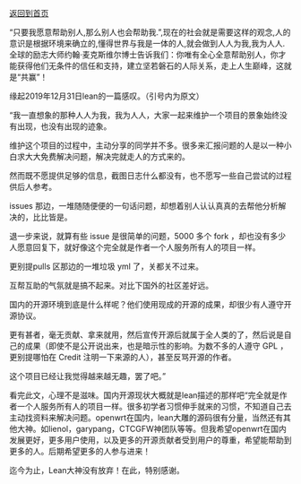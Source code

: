 [返回到首页](http://www.lede-project.com/)   

“只要我愿意帮助别人,那么别人也会帮助我.”,现在的社会就是需要这样的观念,人的意识是根据环境来确立的,懂得世界与我是一体的人,就会做到人人为我,我为人人.全球的励志大师约翰·麦克斯维尔博士告诉我们：你唯有全心全意帮助别人，你才能获得他们无条件的信任和支持，建立坚若磐石的人际关系，走上人生巅峰，这就是“共赢”！



缘起2019年12月31日lean的一篇感叹。（引号内为原文）

“我一直想象的那种人人为我，我为人人，大家一起来维护一个项目的景象始终没有出现，也没有出现的迹象。

维护这个项目的过程中，主动分享的同学并不多。很多来汇报问题的人是以一种小白求大大免费解决问题，解决完就走人的方式来的。

然而既不愿提供足够的信息，截图日志什么都没有，也不愿写一些自己尝试的过程供后人参考。

issues 那边，一堆随随便便的一句话问题，却想着别人认认真真的去帮他分析解决的，比比皆是。

退一步来说，就算有些 issue 是很简单的问题，5000 多个 fork ，却也没有多少人愿意回复下，就好像这个完全就是作者一个人服务所有人的项目一样。

更别提pulls 区那边的一堆垃圾 yml 了，关都关不过来。

互帮互助的气氛就是搞不起来。对比下国外的社区差好远。

国内的开源环境到底是什么样呢？他们使用现成的开源的成果，却很少有人遵守开源协议。

更有甚者，毫无贡献、拿来就用，然后宣传开源后就属于全人类的了，然后说是自己的成果（即使不是公开说出来，也是暗示性的影响。为数不多的人遵守 GPL ，更别提哪怕在 Credit 注明一下来源的人），甚至反骂开源的作者。

这个项目已经让我觉得越来越无趣，罢了吧。”

看完此文，心理不是滋味。国内开源现状大概就是lean描述的那样吧“完全就是作者一个人服务所有人的项目一样。很多初学者习惯伸手就来的习惯，不知道自己去主动找资料来解决问题。openwrt在国内，lean大雕的源码很有分量，当然还有其他大神。如lienol，garypang，CTCGFW神团队等等。但我希望openwrt在国内发展更好，更多用户使用，以及更多的开源贡献者受到用户的尊重，希望能帮助到更多的人。后期希望更多的人参与进来！

迄今为止，Lean大神没有放弃！在此，特别感谢。

